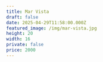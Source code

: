 ```yaml
---
title: Mar Vista
draft: false
date: 2025-04-29T11:58:00.000Z
featured_image: /img/mar-vista.jpg
height: 20
width: 16
private: false
price: 2000
---
```

